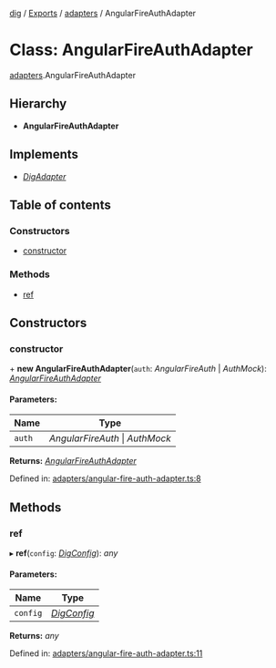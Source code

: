 [dig](../README.md) / [Exports](../modules.md) / [adapters](../modules/adapters.md) / AngularFireAuthAdapter

# Class: AngularFireAuthAdapter

[adapters](../modules/adapters.md).AngularFireAuthAdapter

## Hierarchy

* **AngularFireAuthAdapter**

## Implements

* [*DigAdapter*](../interfaces/interfaces/dig-adapter.digadapter.md)

## Table of contents

### Constructors

- [constructor](adapters.angularfireauthadapter.md#constructor)

### Methods

- [ref](adapters.angularfireauthadapter.md#ref)

## Constructors

### constructor

\+ **new AngularFireAuthAdapter**(`auth`: *AngularFireAuth* \| *AuthMock*): [*AngularFireAuthAdapter*](adapters/angular-fire-auth-adapter.angularfireauthadapter.md)

#### Parameters:

Name | Type |
------ | ------ |
`auth` | *AngularFireAuth* \| *AuthMock* |

**Returns:** [*AngularFireAuthAdapter*](adapters/angular-fire-auth-adapter.angularfireauthadapter.md)

Defined in: [adapters/angular-fire-auth-adapter.ts:8](https://github.com/dig-platform/dig-app/blob/67b98b9d/projects/dig/src/lib/adapters/angular-fire-auth-adapter.ts#L8)

## Methods

### ref

▸ **ref**(`config`: [*DigConfig*](../interfaces/interfaces/dig-config.digconfig.md)): *any*

#### Parameters:

Name | Type |
------ | ------ |
`config` | [*DigConfig*](../interfaces/interfaces/dig-config.digconfig.md) |

**Returns:** *any*

Defined in: [adapters/angular-fire-auth-adapter.ts:11](https://github.com/dig-platform/dig-app/blob/67b98b9d/projects/dig/src/lib/adapters/angular-fire-auth-adapter.ts#L11)
